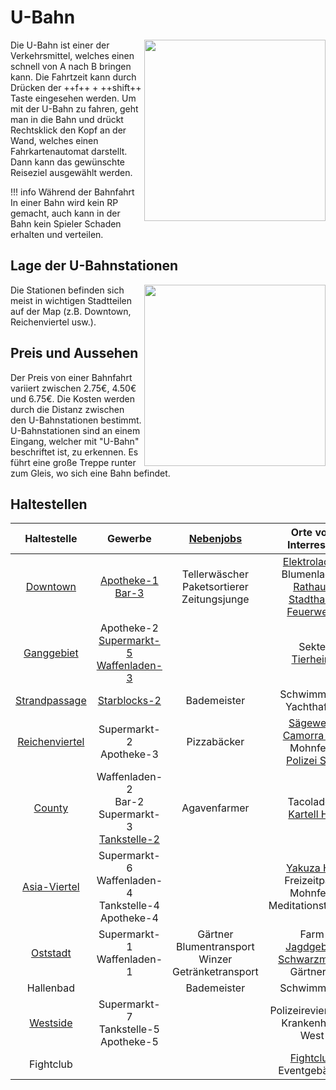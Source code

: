 # U-Bahn


<img align="right" width="290" eight="200" src="../../../assets/image/Öpnv/UBahn.png">


Die U-Bahn ist einer der Verkehrsmittel, welches einen schnell von A nach B bringen kann. Die Fahrtzeit kann durch Drücken der ++f++ + ++shift++ Taste eingesehen werden. Um mit der U-Bahn zu fahren, geht man in die Bahn und drückt Rechtsklick den Kopf an der Wand, welches einen Fahrkartenautomat darstellt. Dann kann das gewünschte Reiseziel ausgewählt werden. 

!!! info Während der Bahnfahrt
    In einer Bahn wird kein RP gemacht, auch kann in der Bahn kein Spieler Schaden erhalten und verteilen.

## Lage der U-Bahnstationen


<img align="right" width="290" eight="200" src="../../../assets/image/Öpnv/UBahnstation.png">


Die Stationen befinden sich meist in wichtigen Stadtteilen auf der Map (z.B. Downtown, Reichenviertel usw.).

## Preis und Aussehen
Der Preis von einer Bahnfahrt variiert zwischen 2.75€, 4.50€ und 6.75€. Die Kosten werden durch die Distanz zwischen den U-Bahnstationen bestimmt.
U-Bahnstationen sind an einem Eingang, welcher mit "U-Bahn" beschriftet ist, zu erkennen. Es führt eine große Treppe runter zum Gleis, wo sich eine Bahn befindet.

## Haltestellen

| Haltestelle | Gewerbe | [Nebenjobs](../../pages/nebenjobs/nebenjobs.md) | Orte von Interresse|
| :-: | :-: | :-: | :-: |
| [Downtown](../../pages/gebiete/downtown.md) | [Apotheke-1](../../pages/biz/apotheke.md) <br> [Bar-3](../../pages/biz/bar.md) | Tellerwäscher <br> Paketsortierer <br> Zeitungsjunge | [Elektroladen](../../pages/allgemein/handy.md) <br> Blumenladen <br> [Rathaus](../../pages/orte/rathaus.md) <br> [Stadthalle](../../pages/orte/stadthalle.md) <br> [Feuerwehr](../../pages/fraktionen/rettungsdienst.md) |
| [Ganggebiet](../../pages/gebiete/ganggebiet.md) | Apotheke-2 <br> [Supermarkt-5](../../pages/biz/supermarkt.md) <br> [Waffenladen-3](../../pages/biz/waffenladen.md) |  | Sekte <br> [Tierheim](../../pages/gebäude/tierheim.md) |
| [Strandpassage](../../pages/gebiete/strandpassage.md) | [Starblocks-2](../../pages/biz/starblocks.md) | Bademeister | Schwimmbad <br> Yachthafen |
| [Reichenviertel](../../pages/gebiete/reichenviertel.md) | Supermarkt-2 <br> Apotheke-3 | Pizzabäcker | [Sägewerk](../../pages/nebenjobs/sägewerk.md) <br> [Camorra HQ](../../pages/fraktionen/camorra.md) <br> Mohnfeld <br> [Polizei Süd](../../pages/fraktionen/polizei.md) |
| [County](../../pages/gebiete/county.md) | Waffenladen-2 <br> Bar-2 <br> Supermarkt-3 <br> [Tankstelle-2](../../pages/biz/tankstelle.md) | Agavenfarmer | Tacoladen <br> [Kartell HQ](../../pages/fraktionen/kartell.md) |
| [Asia-Viertel](../../pages/gebiete/asiaviertel.md) | Supermarkt-6 <br> Waffenladen-4 <br> Tankstelle-4 <br> Apotheke-4 |  | [Yakuza HQ](../../pages/fraktionen/yakuza.md) <br> Freizeitpark <br> Mohnfeld <br> Meditationstempel |
| [Oststadt](../../pages/gebiete/oststadt.md) | Supermarkt-1 <br> Waffenladen-1 |  Gärtner <br> Blumentransport <br> Winzer <br> Getränketransport | Farm <br> [Jagdgebiet](../../pages/nebenjobs/jagd.md) <br> [Schwarzmarkt](../../pages/orte/schwarzmarkt.md) <br> Gärtnerei |
| Hallenbad | | Bademeister | Schwimmbad |
| [Westside](../../pages/gebiete/westside.md) | Supermarkt-7 <br> Tankstelle-5 <br> Apotheke-5 |  | Polizeirevier West <br> Krankenhaus West |
| Fightclub | | | [Fightclub](../../pages/gebäude/flightclub.md) <br> Eventgebäude |
